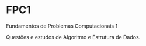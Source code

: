 # FPC1
 Fundamentos de Problemas Computacionais 1

Questões e estudos de Algoritmo e Estrutura de Dados.